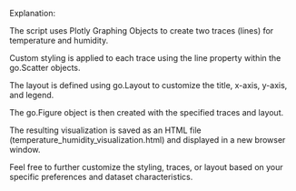 Explanation:

The script uses Plotly Graphing Objects to create two traces (lines) for temperature and humidity.

Custom styling is applied to each trace using the line property within the go.Scatter objects.

The layout is defined using go.Layout to customize the title, x-axis, y-axis, and legend.

The go.Figure object is then created with the specified traces and layout.

The resulting visualization is saved as an HTML file (temperature_humidity_visualization.html) and displayed in a new browser window.

Feel free to further customize the styling, traces, or layout based on your specific preferences and dataset characteristics.
